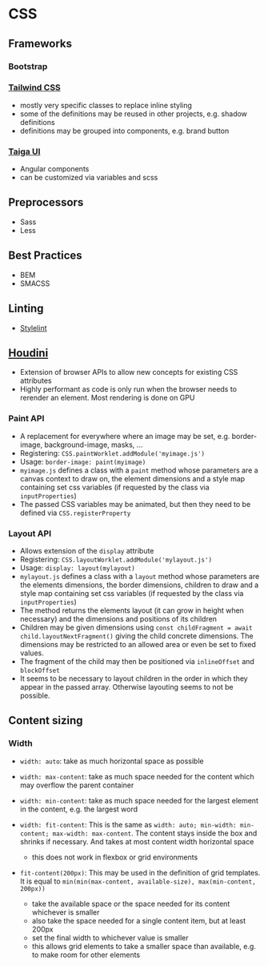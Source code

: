 # CSS


## Frameworks

### Bootstrap

### [Tailwind CSS](https://tailwindcss.com)

- mostly very specific classes to replace inline styling
- some of the definitions may be reused in other projects, e.g. shadow definitions
- definitions may be grouped into components, e.g. brand button

### [Taiga UI](https://taiga-ui.dev/)

- Angular components
- can be customized via variables and scss 

## Preprocessors

- Sass
- Less

## Best Practices

- BEM
- SMACSS

## Linting

- [Stylelint](https://stylelint.io)

## [Houdini](https://ishoudinireadyyet.com)

- Extension of browser APIs to allow new concepts for existing CSS attributes
- Highly performant as code is only run when the browser needs to rerender an element. Most rendering is done on GPU

### Paint API

- A replacement for everywhere where an image may be set, e.g. border-image, background-image, masks, ...
- Registering: `CSS.paintWorklet.addModule('myimage.js')`
- Usage: `border-image: paint(myimage)`
- `myimage.js` defines a class with a `paint` method whose parameters are a canvas context to draw on, the element dimensions and a style map containing set css variables (if requested by the class via `inputProperties`)
- The passed CSS variables may be animated, but then they need to be defined via `CSS.registerProperty`

### Layout API

- Allows extension of the `display` attribute
- Registering: `CSS.layoutWorklet.addModule('mylayout.js')`
- Usage: `display: layout(mylayout)`
- `mylayout.js` defines a class with a `layout` method whose parameters are the elements dimensions, the border dimensions, children to draw and a style map containing set css variables (if requested by the class via `inputProperties`) 
- The method returns the elements layout (it can grow in height when necessary) and the dimensions and positions of its children
- Children may be given dimensions using `const childFragment = await child.layoutNextFragment()` giving the child concrete dimensions. The dimensions may be restricted to an allowed area or even be set to fixed values.
- The fragment of the child may then be positioned via `inlineOffset` and `blockOffset`
- It seems to be necessary to layout children in the order in which they appear in the passed array. Otherwise layouting seems to not be possible. 


## Content sizing

### Width

- `width: auto`: take as much horizontal space as possible
- `width: max-content`: take as much space needed for the content which may overflow the parent container
- `width: min-content`: take as much space needed for the largest element in the content, e.g. the largest word

- `width: fit-content`: This is the same as `width: auto; min-width: min-content; max-width: max-content`. The content stays inside the box and shrinks if necessary. And takes at most content width horizontal space
    - this does not work in flexbox or grid environments
- `fit-content(200px)`: This may be used in the definition of grid templates. It is equal to `min(min(max-content, available-size), max(min-content, 200px))`
    - take the available space or the space needed for its content whichever is smaller
    - also take the space needed for a single content item, but at least 200px
    - set the final width to whichever value is smaller 
    - this allows grid elements to take a smaller space than available, e.g. to make room for other elements

